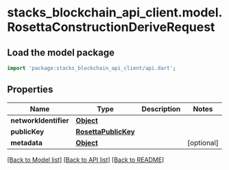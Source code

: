 # stacks_blockchain_api_client.model.RosettaConstructionDeriveRequest

## Load the model package
```dart
import 'package:stacks_blockchain_api_client/api.dart';
```

## Properties
Name | Type | Description | Notes
------------ | ------------- | ------------- | -------------
**networkIdentifier** | [**Object**](Object.md) |  | 
**publicKey** | [**RosettaPublicKey**](RosettaPublicKey.md) |  | 
**metadata** | [**Object**](.md) |  | [optional] 

[[Back to Model list]](../README.md#documentation-for-models) [[Back to API list]](../README.md#documentation-for-api-endpoints) [[Back to README]](../README.md)


